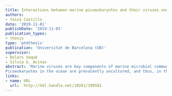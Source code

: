 ```yaml
---
title: Interactions between marine picoeukaryotes and their viruses one cell at a time 
authors: 
- Yaiza Castillo
date: '2019-11-01'
publishDate: '2019-11-01'
publication_types:
- thesis
type: 'phdthesis'
publication: 'Universitat de Barcelona (UB)'
supervisor:
- Dolors Vaqué
- Silvia G. Acinas
abstract: 'Marine viruses are key components of marine microbial communities, as they influence the cellular abundances and the community structure of microbes, participate in their genetic exchange, and intervene in the ocean biogeochemical cycles. Most studies dealing with the role of viruses in the marine environment have been done from a bulk community point of view, but going from the bulk community perspective to specific virus-host relationships is essential in order to understand the role of viruses in shaping a determined host community, in modifying host genomes, and ultimately in the release of organic compounds from the lysed cells. For this reason, in this thesis we implemented and applied different methodologies that are able to detect, visualize and quantify virus-host interactions in marine eukaryotes at the single cell level. We focused on picoeukaryotes (cells <3μm) because they play crucial roles in marine food webs and biogeochemical cycles, and virus-host interactions in natural populations of these minute eukaryotes are largely unknown. In the first chapter we combined previously developed techniques, used to assess prokaryotic host-phage interactions, to implement VirusFISH for detecting specific virus-host dynamics, using as a model system the photosynthetic picoeukaryote Ostreoccocus tauri and its virus OtV5. With the VirusFISH technique, we could also monitor the infection, as well as quantify the free viruses produced during the lysis of the host in a non-axenic culture, which allowed the calculation of the burst size. This study set the ground for the application of the VirusFISH technique to natural samples. In the second chapter of this thesis, we applied VirusFISH to seawater samples from the Bay of Biscay (Cantabrian Sea) to study the dynamics of viral infection in natural populations of Ostreococcus along a seasonal cycle. We were able to quantify the percentage of cells infected over time, and compared these results with the transcriptional viral and host activities derived from metatranscriptomic data. This constitutes the first study where a specific viral-host interaction has been visualized and monitored over time in a natural system.
Picoeukaryotes in the ocean are prevalently uncultured, and thus, in the third chapter of this thesis we went an step further to unveil novel viral-host relationships in eukaryotic uncultured hosts. For this purpose, we mined single amplified genomes (SAGs) of picoeukaryotes obtained during the Tara Oceans expedition for viral signatures. We found that almost 60% of the cells analyzed presented an associated virus with narrow host specificity. Some of the viral sequences were widely distributed and some geographically constrained, and they were preferentially found at the deep chlorophyll maximum. Moreover, we found a mavirus virophage potentially integrated in four SAGs of two different lineages, suggesting the presence of virophages is more common than previously thought. In summary, in this thesis we have implemented and used techniques that allow us to detect and monitor specific virus-host interactions, which is one of the major challenges in marine viral ecology. On the one hand, VirusFISH arises as a powerful technique that can be easily adapted to any host-virus system that has been genome-sequenced. On the other hand, the results obtained with the single cell genomics offer the opportunity to formulate hypothesis based on detected viral-host interactions in uncultured prevalent marine picoeukaryotes, which can be later tested using experimental approaches'
links:
- name: URL
  url:  http://hdl.handle.net/10261/199581
---
```

